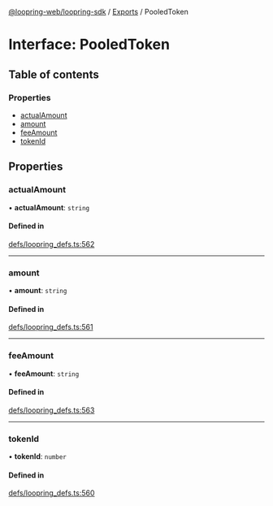 [@loopring-web/loopring-sdk](../README.md) / [Exports](../modules.md) / PooledToken

# Interface: PooledToken

## Table of contents

### Properties

- [actualAmount](PooledToken.md#actualamount)
- [amount](PooledToken.md#amount)
- [feeAmount](PooledToken.md#feeamount)
- [tokenId](PooledToken.md#tokenid)

## Properties

### actualAmount

• **actualAmount**: `string`

#### Defined in

[defs/loopring_defs.ts:562](https://github.com/Loopring/loopring_sdk/blob/cd42b57/src/defs/loopring_defs.ts#L562)

___

### amount

• **amount**: `string`

#### Defined in

[defs/loopring_defs.ts:561](https://github.com/Loopring/loopring_sdk/blob/cd42b57/src/defs/loopring_defs.ts#L561)

___

### feeAmount

• **feeAmount**: `string`

#### Defined in

[defs/loopring_defs.ts:563](https://github.com/Loopring/loopring_sdk/blob/cd42b57/src/defs/loopring_defs.ts#L563)

___

### tokenId

• **tokenId**: `number`

#### Defined in

[defs/loopring_defs.ts:560](https://github.com/Loopring/loopring_sdk/blob/cd42b57/src/defs/loopring_defs.ts#L560)
